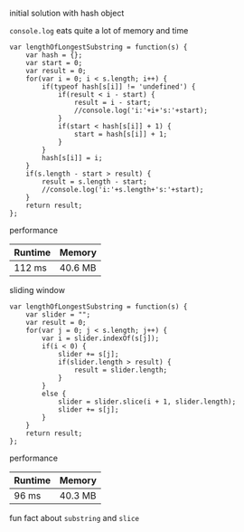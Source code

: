 initial solution with hash object

`console.log` eats quite a lot of memory and time

```
var lengthOfLongestSubstring = function(s) {
    var hash = {};
    var start = 0;
    var result = 0;
    for(var i = 0; i < s.length; i++) {
        if(typeof hash[s[i]] != 'undefined') {
            if(result < i - start) {
                result = i - start;
                //console.log('i:'+i+'s:'+start);
            }
            if(start < hash[s[i]] + 1) {
                start = hash[s[i]] + 1;                
            }
        }
        hash[s[i]] = i;
    }
    if(s.length - start > result) {
        result = s.length - start;
        //console.log('i:'+s.length+'s:'+start);
    }
    return result;
};
```

performance

| Runtime | Memory  |
|---      |---      |
| 112 ms  | 40.6 MB |


sliding window

```
var lengthOfLongestSubstring = function(s) {
    var slider = "";
    var result = 0;
    for(var j = 0; j < s.length; j++) {
        var i = slider.indexOf(s[j]);
        if(i < 0) {
            slider += s[j];
            if(slider.length > result) {
                result = slider.length;
            }
        }
        else {
            slider = slider.slice(i + 1, slider.length);
            slider += s[j];
        }
    }
    return result;
};
```

performance 

| Runtime | Memory  |
|---      |---      |
| 96 ms  | 40.3 MB |

fun fact about `substring` and `slice`
